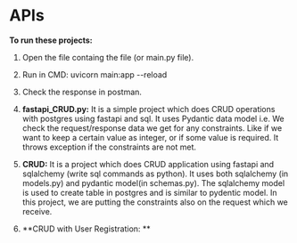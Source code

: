 # APIs

**To run these projects:**
1. Open the file containg the file (or main.py file).
2. Run in CMD: uvicorn main:app --reload
3. Check the response in postman.


1. **fastapi_CRUD.py:** It is a simple project which does CRUD operations with postgres using fastapi and sql.
                        It uses Pydantic data model i.e. We check the request/response data we get for any constraints.
                        Like if we want to keep a certain value as integer, or if some value is required. It throws exception if the constraints are not met.

2. **CRUD:** It is a project which does CRUD application using fastapi and sqlalchemy (write sql commands as python).
             It uses both sqlalchemy (in models.py) and pydantic model(in schemas.py).
             The sqlalchemy model is used to create table in postgres and is similar to pydentic model.
             In this project, we are putting the constraints also on the request which we receive.
             
3. **CRUD with User Registration: ** 
